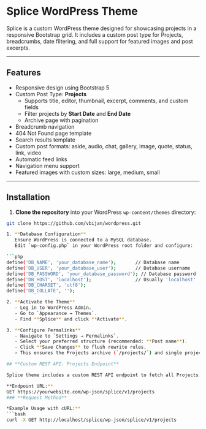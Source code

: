# Splice WordPress Theme

Splice is a custom WordPress theme designed for showcasing projects in a responsive Bootstrap grid. It includes a custom post type for Projects, breadcrumbs, date filtering, and full support for featured images and post excerpts.

---
## **Features**

- Responsive design using Bootstrap 5
- Custom Post Type: **Projects**
  - Supports title, editor, thumbnail, excerpt, comments, and custom fields
  - Filter projects by **Start Date** and **End Date**
  - Archive page with pagination
- Breadcrumb navigation
- 404 Not Found page template
- Search results template
- Custom post formats: aside, audio, chat, gallery, image, quote, status, link, video
- Automatic feed links
- Navigation menu support
- Featured images with custom sizes: large, medium, small

---
## **Installation**

1. **Clone the repository** into your WordPress `wp-content/themes` directory:

```bash
git clone https://github.com/vbijan/wordpress.git

1. **Database Configuration**  
   Ensure WordPress is connected to a MySQL database.  
   Edit `wp-config.php` in your WordPress root folder and configure:

```php
define('DB_NAME', 'your_database_name');       // Database name
define('DB_USER', 'your_database_user');       // Database username
define('DB_PASSWORD', 'your_database_password'); // Database password
define('DB_HOST', 'localhost');                // Usually 'localhost'
define('DB_CHARSET', 'utf8');
define('DB_COLLATE', '');

2. **Activate the Theme**  
   - Log in to WordPress Admin.  
   - Go to `Appearance → Themes`.  
   - Find **Splice** and click **Activate**.

3. **Configure Permalinks**  
   - Navigate to `Settings → Permalinks`.  
   - Select your preferred structure (recommended: **Post name**).  
   - Click **Save Changes** to flush rewrite rules.  
   > This ensures the Projects archive (`/projects/`) and single project URLs work correctly.

## **Custom REST API: Projects Endpoint**

Splice theme includes a custom REST API endpoint to fetch all Projects. This allows external applications or front-end JavaScript to retrieve project data in JSON format.

**Endpoint URL:**
GET https://yourwebsite.com/wp-json/splice/v1/projects
### **Request Method**

*Example Usage with cURL:**
```bash
curl -X GET http://localhost/splice/wp-json/splice/v1/projects

